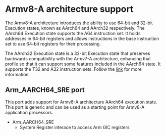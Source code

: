 # Armv8-A architecture support

The Armv8-A architecture introduces the ability to use 64-bit and 32-bit
Execution states, known as AArch64 and AArch32 respectively. The AArch64
Execution state supports the A64 instruction set. It holds addresses in 64-bit
registers and allows instructions in the base instruction set to use 64-bit
registers for their processing.

The AArch32 Execution state is a 32-bit Execution state that preserves
backwards compatibility with the Armv7-A architecture, enhancing that profile
so that it can support some features included in the AArch64 state. It supports
the T32 and A32 instruction sets. Follow the
[link](https://developer.arm.com/Architectures/A-Profile%20Architecture)
for more information.

## Arm_AARCH64_SRE port

This port adds support for Armv8-A architecture AArch64 execution state.
This port is generic and can be used as a starting point for Armv8-A
application processors.

* Arm_AARCH64_SRE
    * System Register interace to access Arm GIC registers
